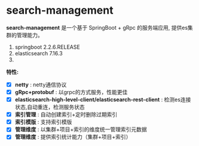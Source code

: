 # search-management

**search-management** 是一个基于 SpringBoot + gRpc 的服务端应用, 提供es集群的管理能力。

1. springboot 2.2.6.RELEASE
2. elasticsearch 7.16.3
3. 

**特性:**

- [x] **netty**  : netty通信协议
- [x] **gRpc+protobuf**  : 以grpc的方式服务，性能更佳
- [x] **elasticsearch-high-level-client/elasticsearch-rest-client**  : 检测es连接状态,自动重连，检测服务状态
- [x] **索引管理**  : 自动创建索引+定时删除过期索引
- [x] **索引模版**  : 支持索引模版
- [x] **管理维度**  : 以集群+项目+索引的维度统一管理索引元数据
- [x] **管理维度**  : 提供索引统计能力（集群+项目+索引）
